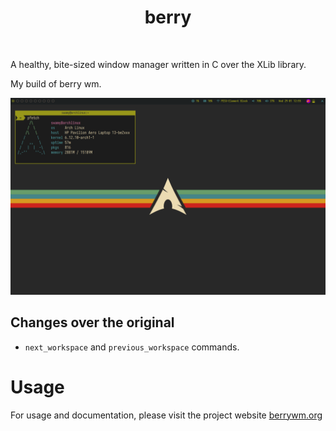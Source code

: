 <div align='center'>
    <h1>berry</h1><br>
</div>

A healthy, bite-sized window manager written in C over the XLib library.

My build of berry wm.

![Screenshot](preview/screenshot.png)

## Changes over the original
* `next_workspace` and `previous_workspace` commands.

# Usage

For usage and documentation, please visit the project website [berrywm.org](https://berrywm.org)
